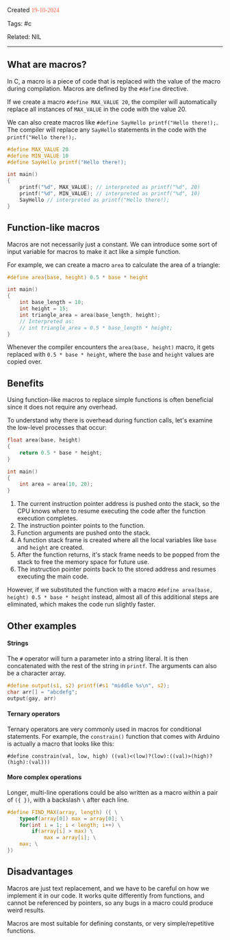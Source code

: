
Created <font style="color:tomato; font-family:Consolas;">19-10-2024</font>

Tags: #c

Related: NIL

****

## What are macros?

In C, a macro is a piece of code that is replaced with the value of the macro during compilation. Macros are defined by the `#define` directive.

If we create a macro `#define MAX_VALUE 20`, the compiler will automatically replace all instances of `MAX_VALUE` in the code with the value 20.

We can also create macros like `#define SayHello printf("Hello there!);`. The compiler will replace any `SayHello` statements in the code with the `printf("Hello there!);`.

````c
#define MAX_VALUE 20
#define MIN_VALUE 10
#define SayHello printf("Hello there!);

int main()
{
	printf("%d", MAX_VALUE); // interpreted as printf("%d", 20)
	printf("%d", MIN_VALUE); // interpreted as printf("%d", 10)
	SayHello // interpreted as printf("Hello there!);
}
````


## Function-like macros

Macros are not necessarily just a constant. We can introduce some sort of input variable for macros to make it act like a simple function.

For example, we can create a macro `area` to calculate the area of a triangle:

````c
#define area(base, height) 0.5 * base * height

int main()
{
	int base_length = 10;
	int height = 15;
	int triangle_area = area(base_length, height);
	// Interpreted as:
	// int triangle_area = 0.5 * base_length * height;
}
````

Whenever the compiler encounters the `area(base, height)` macro, it gets replaced with `0.5 * base * height`, where the `base` and `height` values are copied over.


## Benefits

Using function-like macros to replace simple functions is often beneficial since it does not require any overhead.

To understand why there is overhead during function calls, let's examine the low-level processes that occur:

````c
float area(base, height)
{
	return 0.5 * base * height;
}

int main()
{
	int area = area(10, 20);
}
````

1) The current instruction pointer address is pushed onto the stack, so the CPU knows where to resume executing the code after the function execution completes.
2) The instruction pointer points to the function.
3) Function arguments are pushed onto the stack.
4) A function stack frame is created where all the local variables like `base` and `height` are created.
5) After the function returns, it's stack frame needs to be popped from the stack to free the memory space for future use.
6) The instruction pointer points back to the stored address and resumes executing the main code.

However, if we substituted the function with a macro `#define area(base, height) 0.5 * base * height` instead, almost all of this additional steps are eliminated, which makes the code run slightly faster.


## Other examples

#### Strings

The `#` operator will turn a parameter into a string literal. It is then concatenated with the rest of the string in `printf`. The arguments can also be a character array.

````c
#define output(s1, s2) printf(#s1 "middle %s\n", s2);
char arr[] = "abcdefg";
output(gay, arr)
````


#### Ternary operators

Ternary operators are very commonly used in macros for conditional statements. For example, the `constrain()` function that comes with Arduino is actually a macro that looks like this:

````
#define constrain(val, low, high) ((val)<(low)?(low):((val)>(high)?(high):(val)))
````


#### More complex operations

Longer, multi-line operations could be also written as a macro within a pair of `({ })`, with a backslash `\` after each line.

````c
#define FIND_MAX(array, length) ({ \
	typeof(array[0]) max = array[0]; \
	for(int i = 1; i < length; i++) \
		if(array[i] > max) \
			max = array[i]; \
	max; \
})
````


## Disadvantages

Macros are just text replacement, and we have to be careful on how we implement it in our code. It works quite differently from functions, and cannot be referenced by pointers, so any bugs in a macro could produce weird results. 

Macros are most suitable for defining constants, or very simple/repetitive functions.